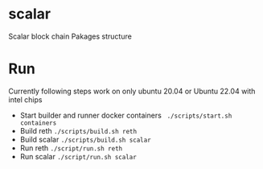 # scalar
Scalar block chain
Pakages structure

# Run
Currently following steps work on only ubuntu 20.04 or Ubuntu 22.04 with intel chips

- Start builder and runner docker containers ` ./scripts/start.sh containers`
- Build reth ` ./scripts/build.sh reth `
- Build scalar ` ./scripts/build.sh scalar `
- Run reth ` ./script/run.sh reth `
- Run scalar ` ./script/run.sh scalar `